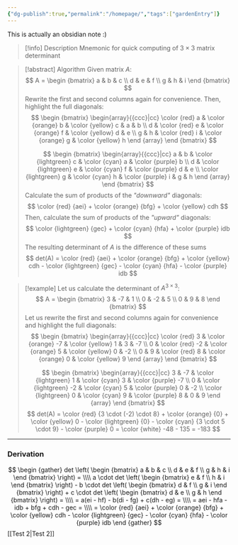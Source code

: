 ```yaml
---
{"dg-publish":true,"permalink":"/homepage/","tags":["gardenEntry"]}
---
```


This is actually an obsidian note :)

> [!info] Description
> Mnemonic for quick computing of $3 \times 3$ matrix determinant

> [!abstract] Algorithm
> Given matrix $A$:
> $$
> A = \begin {bmatrix}
> a & b & c \\
> d & e & f \\
> g & h & i
> \end {bmatrix}
> $$
> Rewrite the first and second columns again for convenience. Then, highlight the full diagonals:
> $$
> \begin {bmatrix}
> \begin{array}{{ccc}|cc}
> \color {red} a & \color {orange} b & \color {yellow} c & a & b \\
> d & \color {red} e & \color {orange} f & \color {yellow} d & e \\
> g & h & \color {red} i & \color {orange} g & \color {yellow} h
> \end {array}
> \end {bmatrix}
> $$
> 
> $$
> \begin {bmatrix}
> \begin{array}{{ccc}|cc}
> a & b & \color {lightgreen} c & \color {cyan} a & \color {purple} b \\
> d & \color {lightgreen} e & \color {cyan} f & \color {purple} d & e \\
> \color {lightgreen} g & \color {cyan} h & \color {purple} i & g & h
> \end {array}
> \end {bmatrix}
> $$
> Calculate the sum of products of the *"downward"* diagonals:
> $$
> \color {red} {aei} + \color {orange} {bfg} + \color {yellow} cdh
> $$
> Then, calculate the sum of products of the *"upward"* diagonals:
> $$
> \color {lightgreen} {gec} + \color {cyan} {hfa} + \color {purple} idb
> $$
> The resulting determinant of $A$ is the difference of these sums
> $$
> det(A) = \color {red} {aei} + \color {orange} {bfg} + \color {yellow} cdh - \color {lightgreen} {gec} - \color {cyan} {hfa} - \color {purple} idb
> $$

> [!example]
> Let us calculate the determinant of $A^{3 \times 3}$:
> $$
> A = \begin {bmatrix}
> 3 & -7 & 1 \\
> 0 & -2 & 5 \\
> 0 & 9 & 8
> \end {bmatrix}
> $$
> Let us rewrite the first and second columns again for convenience and highlight the full diagonals:
> $$
> \begin {bmatrix}
> \begin{array}{{ccc}|cc}
> \color {red} 3 & \color {orange} -7 & \color {yellow} 1 & 3 & -7 \\
> 0 & \color {red} -2 & \color {orange} 5 & \color {yellow} 0 & -2 \\
> 0 & 9 & \color {red} 8 & \color {orange} 0 & \color {yellow} 9
> \end {array}
> \end {bmatrix}
> $$
> 
> $$
> \begin {bmatrix}
> \begin{array}{{ccc}|cc}
> 3 & -7 & \color {lightgreen} 1 & \color {cyan} 3 & \color {purple} -7 \\
> 0 & \color {lightgreen} -2 & \color {cyan} 5 & \color {purple} 0 & -2 \\
> \color {lightgreen} 0 & \color {cyan} 9 & \color {purple} 8 & 0 & 9
> \end {array}
> \end {bmatrix}
> $$
> $$
> det(A) = \color {red} {3 \cdot (-2) \cdot 8} + \color {orange} {0} + \color {yellow} 0 - \color {lightgreen} {0} - \color {cyan} {3 \cdot 5 \cdot 9} - \color {purple} 0 = \color {white} -48 - 135 = -183
> $$

___
### Derivation

$$
\begin {gather}
det \left( \begin {bmatrix}
a & b & c \\
d & e & f \\
g & h & i
\end {bmatrix} \right) = \\\\
a \cdot
det \left( \begin {bmatrix}
e & f \\
h & i
\end {bmatrix} \right) - b \cdot
det \left( \begin {bmatrix}
d & f \\
g & i
\end {bmatrix} \right) + c \cdot
det \left( \begin {bmatrix}
d & e \\
g & h
\end {bmatrix} \right) = \\\\
= a(ei - hf) - b(di - fg) + c(dh - eg) = \\\\
= aei - hfa - idb + bfg + cdh - gec = \\\\
= \color {red} {aei} + \color {orange} {bfg} + \color {yellow} cdh - \color {lightgreen} {gec} - \color {cyan} {hfa} - \color {purple} idb
\end {gather}
$$
[[Test 2\|Test 2]]
